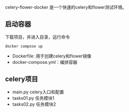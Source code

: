 celery-flower-docker 是一个快速的celery和flower测试环境。

## 启动容器
下载项目，并进入目录，运行命令
```
docker compose up
```

* Dockerfile: 用于创建celery和flower镜像
* docker-compose.yml：编排容器

## celery项目
* main.py  celery入口和配置
* tasks01.py 任务模块1
* tasks02.py 任务模块2